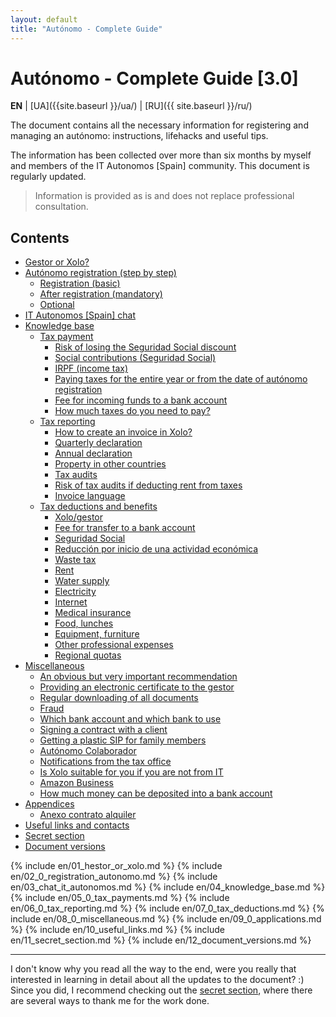 ```yaml
---
layout: default
title: "Autónomo - Complete Guide"
---
```


# Autónomo - Complete Guide [3.0]

**EN** | [UA]({{site.baseurl }}/ua/) | [RU]({{ site.baseurl }}/ru/)

The document contains all the necessary information for registering and managing an autónomo: instructions, lifehacks
and useful tips.

The information has been collected over more than six months by myself and members of the IT Autonomos [Spain]
community.
This document is regularly updated.

> Information is provided as is and does not replace professional consultation.

## Contents

- [Gestor or Xolo?](#gestor-or-xolo)
- [Autónomo registration (step by step)](#autónomo-registration-step-by-step)
    - [Registration (basic)](#registration-basic)
    - [After registration (mandatory)](#after-registration-mandatory)
    - [Optional](#optional)
- [IT Autonomos [Spain] chat](#it-autonomos-spain-chat)
- [Knowledge base](#knowledge-base)
    - [Tax payment](#tax-payment)
        - [Risk of losing the Seguridad Social discount](#risk-of-losing-the-seguridad-social-discount)
        - [Social contributions (Seguridad Social)](#social-contributions-seguridad-social)
        - [IRPF (income tax)](#irpf-income-tax)
        - [Paying taxes for the entire year or from the date of autónomo registration](#paying-taxes-for-the-entire-year-or-from-the-date-of-autónomo-registration)
        - [Fee for incoming funds to a bank account](#fee-for-incoming-funds-to-a-bank-account)
        - [How much taxes do you need to pay?](#how-much-taxes-do-you-need-to-pay)
    - [Tax reporting](#tax-reporting)
        - [How to create an invoice in Xolo?](#how-to-create-an-invoice-in-xolo)
        - [Quarterly declaration](#quarterly-declaration)
        - [Annual declaration](#annual-declaration)
        - [Property in other countries](#property-in-other-countries)
        - [Tax audits](#tax-audits)
        - [Risk of tax audits if deducting rent from taxes](#risk-of-tax-audits-if-deducting-rent-from-taxes)
        - [Invoice language](#invoice-language)
    - [Tax deductions and benefits](#tax-deductions-and-benefits)
        - [Xolo/gestor](#xologestor)
        - [Fee for transfer to a bank account](#fee-for-transfer-to-a-bank-account)
        - [Seguridad Social](#seguridad-social)
        - [Reducción por inicio de una actividad económica](#reducción-por-inicio-de-una-actividad-económica)
        - [Waste tax](#waste-tax)
        - [Rent](#rent)
        - [Water supply](#water-supply)
        - [Electricity](#electricity)
        - [Internet](#internet)
        - [Medical insurance](#medical-insurance)
        - [Food, lunches](#food-lunches)
        - [Equipment, furniture](#equipment-furniture)
        - [Other professional expenses](#other-professional-expenses)
        - [Regional quotas](#regional-quotas)
- [Miscellaneous](#miscellaneous)
    - [An obvious but very important recommendation](#an-obvious-but-very-important-recommendation)
    - [Providing an electronic certificate to the gestor](#providing-an-electronic-certificate-to-the-gestor)
    - [Regular downloading of all documents](#regular-downloading-of-all-documents)
    - [Fraud](#fraud)
    - [Which bank account and which bank to use](#which-bank-account-and-which-bank-to-use)
    - [Signing a contract with a client](#signing-a-contract-with-a-client)
    - [Getting a plastic SIP for family members](#getting-a-plastic-sip-for-family-members)
    - [Autónomo Colaborador](#autónomo-colaborador)
    - [Notifications from the tax office](#notifications-from-the-tax-office)
    - [Is Xolo suitable for you if you are not from IT](#is-xolo-suitable-for-you-if-you-are-not-from-it)
    - [Amazon Business](#amazon-business)
    - [How much money can be deposited into a bank account](#how-much-money-can-be-deposited-into-a-bank-account)
- [Appendices](#appendices)
    - [Anexo contrato alquiler](#anexo-contrato-alquiler)
- [Useful links and contacts](#useful-links-and-contacts)
- [Secret section](#secret-section)
- [Document versions](#document-versions)

{% include en/01_hestor_or_xolo.md %}
{% include en/02_0_registration_autonomo.md %}
{% include en/03_chat_it_autonomos.md %}
{% include en/04_knowledge_base.md %}
{% include en/05_0_tax_payments.md %}
{% include en/06_0_tax_reporting.md %}
{% include en/07_0_tax_deductions.md %}
{% include en/08_0_miscellaneous.md %}
{% include en/09_0_applications.md %}
{% include en/10_useful_links.md %}
{% include en/11_secret_section.md %}
{% include en/12_document_versions.md %}

---

I don't know why you read all the way to the end, were you really that interested in learning in detail about all the
updates to the document? :)
Since you did, I recommend checking out the [secret section](#secret-section), where there are several ways to thank
me for the work done.

